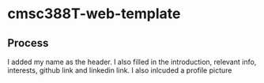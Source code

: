 # cmsc388T-web-template
## Process
I added my name as the header. I also filled in the introduction, relevant info,
interests, github link and linkedin link. I also inlcuded a profile picture
